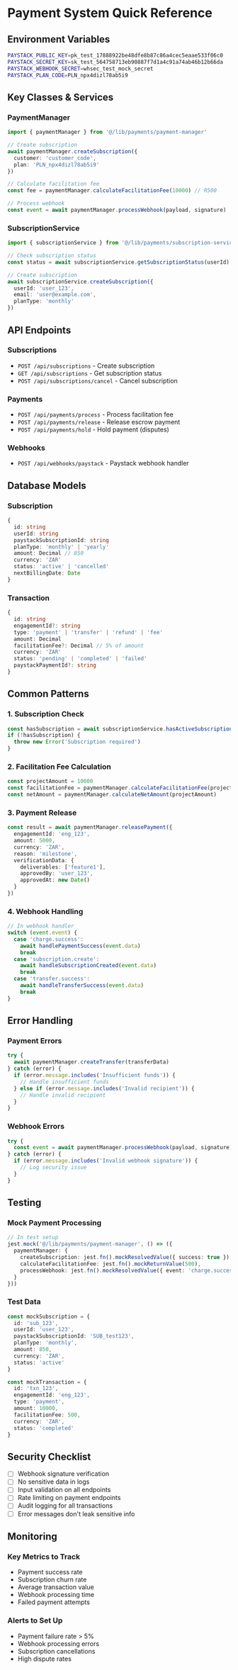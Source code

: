 # Payment System Quick Reference

## Environment Variables

```bash
PAYSTACK_PUBLIC_KEY=pk_test_17888922be48dfe8b87c86a4cec5eaae533f06c0
PAYSTACK_SECRET_KEY=sk_test_564758713eb90887f7d1a4c91a74ab46b12b66da
PAYSTACK_WEBHOOK_SECRET=whsec_test_mock_secret
PAYSTACK_PLAN_CODE=PLN_npx4dizl78ab5i9
```

## Key Classes & Services

### PaymentManager
```typescript
import { paymentManager } from '@/lib/payments/payment-manager'

// Create subscription
await paymentManager.createSubscription({
  customer: 'customer_code',
  plan: 'PLN_npx4dizl78ab5i9'
})

// Calculate facilitation fee
const fee = paymentManager.calculateFacilitationFee(10000) // R500

// Process webhook
const event = await paymentManager.processWebhook(payload, signature)
```

### SubscriptionService
```typescript
import { subscriptionService } from '@/lib/payments/subscription-service'

// Check subscription status
const status = await subscriptionService.getSubscriptionStatus(userId)

// Create subscription
await subscriptionService.createSubscription({
  userId: 'user_123',
  email: 'user@example.com',
  planType: 'monthly'
})
```

## API Endpoints

### Subscriptions
- `POST /api/subscriptions` - Create subscription
- `GET /api/subscriptions` - Get subscription status
- `POST /api/subscriptions/cancel` - Cancel subscription

### Payments
- `POST /api/payments/process` - Process facilitation fee
- `POST /api/payments/release` - Release escrow payment
- `POST /api/payments/hold` - Hold payment (disputes)

### Webhooks
- `POST /api/webhooks/paystack` - Paystack webhook handler

## Database Models

### Subscription
```typescript
{
  id: string
  userId: string
  paystackSubscriptionId: string
  planType: 'monthly' | 'yearly'
  amount: Decimal // 850
  currency: 'ZAR'
  status: 'active' | 'cancelled'
  nextBillingDate: Date
}
```

### Transaction
```typescript
{
  id: string
  engagementId?: string
  type: 'payment' | 'transfer' | 'refund' | 'fee'
  amount: Decimal
  facilitationFee?: Decimal // 5% of amount
  currency: 'ZAR'
  status: 'pending' | 'completed' | 'failed'
  paystackPaymentId?: string
}
```

## Common Patterns

### 1. Subscription Check
```typescript
const hasSubscription = await subscriptionService.hasActiveSubscription(userId)
if (!hasSubscription) {
  throw new Error('Subscription required')
}
```

### 2. Facilitation Fee Calculation
```typescript
const projectAmount = 10000
const facilitationFee = paymentManager.calculateFacilitationFee(projectAmount)
const netAmount = paymentManager.calculateNetAmount(projectAmount)
```

### 3. Payment Release
```typescript
const result = await paymentManager.releasePayment({
  engagementId: 'eng_123',
  amount: 5000,
  currency: 'ZAR',
  reason: 'milestone',
  verificationData: {
    deliverables: ['feature1'],
    approvedBy: 'user_123',
    approvedAt: new Date()
  }
})
```

### 4. Webhook Handling
```typescript
// In webhook handler
switch (event.event) {
  case 'charge.success':
    await handlePaymentSuccess(event.data)
    break
  case 'subscription.create':
    await handleSubscriptionCreated(event.data)
    break
  case 'transfer.success':
    await handleTransferSuccess(event.data)
    break
}
```

## Error Handling

### Payment Errors
```typescript
try {
  await paymentManager.createTransfer(transferData)
} catch (error) {
  if (error.message.includes('Insufficient funds')) {
    // Handle insufficient funds
  } else if (error.message.includes('Invalid recipient')) {
    // Handle invalid recipient
  }
}
```

### Webhook Errors
```typescript
try {
  const event = await paymentManager.processWebhook(payload, signature)
} catch (error) {
  if (error.message.includes('Invalid webhook signature')) {
    // Log security issue
  }
}
```

## Testing

### Mock Payment Processing
```typescript
// In test setup
jest.mock('@/lib/payments/payment-manager', () => ({
  paymentManager: {
    createSubscription: jest.fn().mockResolvedValue({ success: true }),
    calculateFacilitationFee: jest.fn().mockReturnValue(500),
    processWebhook: jest.fn().mockResolvedValue({ event: 'charge.success' })
  }
}))
```

### Test Data
```typescript
const mockSubscription = {
  id: 'sub_123',
  userId: 'user_123',
  paystackSubscriptionId: 'SUB_test123',
  planType: 'monthly',
  amount: 850,
  currency: 'ZAR',
  status: 'active'
}

const mockTransaction = {
  id: 'txn_123',
  engagementId: 'eng_123',
  type: 'payment',
  amount: 10000,
  facilitationFee: 500,
  currency: 'ZAR',
  status: 'completed'
}
```

## Security Checklist

- [ ] Webhook signature verification
- [ ] No sensitive data in logs
- [ ] Input validation on all endpoints
- [ ] Rate limiting on payment endpoints
- [ ] Audit logging for all transactions
- [ ] Error messages don't leak sensitive info

## Monitoring

### Key Metrics to Track
- Payment success rate
- Subscription churn rate
- Average transaction value
- Webhook processing time
- Failed payment attempts

### Alerts to Set Up
- Payment failure rate > 5%
- Webhook processing errors
- Subscription cancellations
- High dispute rates

